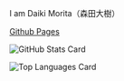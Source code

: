 I am Daiki Morita（森田大樹）

[Github Pages](https://daikimorita.github.io/resume/)

![GitHub Stats Card](https://github-readme-stats.vercel.app/api?username=DaikiMorita&theme=dark&count_private=true)

![Top Languages Card](https://github-readme-stats.vercel.app/api/top-langs/?username=DaikiMorita&theme=dark)
